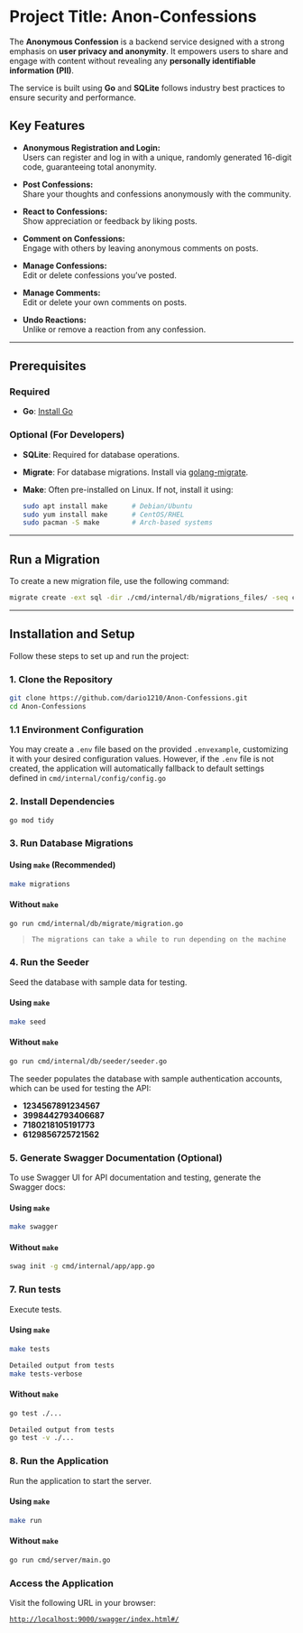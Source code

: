 # **Project Title: Anon-Confessions**

The **Anonymous Confession** is a backend service designed with a strong emphasis on **user privacy and anonymity**. It empowers users to share and engage with content without revealing any **personally identifiable information (PII)**.

The service is built using **Go** and **SQLite** follows industry best practices to ensure security and performance.

## Key Features

- **Anonymous Registration and Login:**  
  Users can register and log in with a unique, randomly generated 16-digit code, guaranteeing total anonymity.

- **Post Confessions:**  
  Share your thoughts and confessions anonymously with the community.

- **React to Confessions:**  
  Show appreciation or feedback by liking posts.

- **Comment on Confessions:**  
  Engage with others by leaving anonymous comments on posts.

- **Manage Confessions:**  
  Edit or delete confessions you’ve posted.

- **Manage Comments:**  
  Edit or delete your own comments on posts.

- **Undo Reactions:**  
  Unlike or remove a reaction from any confession.

---

## **Prerequisites**

### **Required**

- **Go**: [Install Go](https://go.dev/)

### **Optional (For Developers)**

- **SQLite**: Required for database operations.
- **Migrate**: For database migrations. Install via [golang-migrate](https://pkg.go.dev/github.com/golang-migrate/migrate/v4).
- **Make**: Often pre-installed on Linux. If not, install it using:

  ```bash
  sudo apt install make      # Debian/Ubuntu
  sudo yum install make      # CentOS/RHEL
  sudo pacman -S make        # Arch-based systems
  ```

---

## **Run a Migration**

To create a new migration file, use the following command:

```bash
migrate create -ext sql -dir ./cmd/internal/db/migrations_files/ -seq create_user_table
```

---

## **Installation and Setup**

Follow these steps to set up and run the project:

### 1. **Clone the Repository**

```bash
git clone https://github.com/dario1210/Anon-Confessions.git
cd Anon-Confessions
```

### 1.1 Environment Configuration

You may create a `.env` file based on the provided `.envexample`, customizing it with your desired configuration values. However, if the `.env` file is not created, the application will automatically fallback to default settings defined in `cmd/internal/config/config.go`

### 2. **Install Dependencies**

```bash
go mod tidy
```

### 3. **Run Database Migrations**

#### Using `make` (Recommended)

```bash
make migrations
```

#### Without `make`

```bash
go run cmd/internal/db/migrate/migration.go
```

> `The migrations can take a while to run depending on the machine`

### 4. **Run the Seeder**

Seed the database with sample data for testing.

#### Using `make`

```bash
make seed
```

#### Without `make`

```bash
go run cmd/internal/db/seeder/seeder.go
```

The seeder populates the database with sample authentication accounts, which can be used for testing the API:

- **1234567891234567**
- **3998442793406687**
- **7180218105191773**
- **6129856725721562**

### 5. **Generate Swagger Documentation** (Optional)

To use Swagger UI for API documentation and testing, generate the Swagger docs:

#### Using `make`

```bash
make swagger
```

#### Without `make`

```bash
swag init -g cmd/internal/app/app.go
```

### 7. **Run tests**

Execute tests.

#### Using `make`

```bash
make tests

Detailed output from tests
make tests-verbose
```

#### Without `make`

```bash
go test ./...

Detailed output from tests
go test -v ./...
```

### 8. **Run the Application**

Run the application to start the server.

#### Using `make`

```bash
make run
```

#### Without `make`

```bash
go run cmd/server/main.go
```

### Access the Application

Visit the following URL in your browser:

[`http://localhost:9000/swagger/index.html#/`](http://localhost:9000/swagger/index.html#/)
